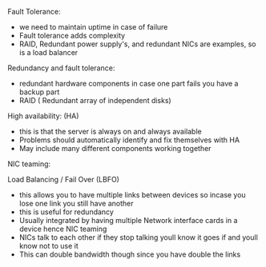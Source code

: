 
Fault Tolerance:
- we need to maintain uptime in case of failure
- Fault tolerance adds complexity 
- RAID, Redundant power supply's, and redundant NICs are examples, so is a load balancer 







Redundancy and fault tolerance:
- redundant hardware components in case one part fails you have a backup part 
- RAID ( Redundant array of independent disks)




High availability: (HA) 
- this is that the server is always on and always available 
- Problems should automatically identify and fix themselves with HA
- May include many different components working together 







NIC teaming:

Load Balancing / Fail Over (LBFO) 
- this allows you to have multiple links between devices so incase you lose one link you still have another
- this is useful for redundancy 
- Usually integrated by having multiple Network interface cards in a device hence NIC teaming 
- NICs talk to each other if they stop talking youll  know it goes if and youll know not to use it
- This can double bandwidth though since you have double the links